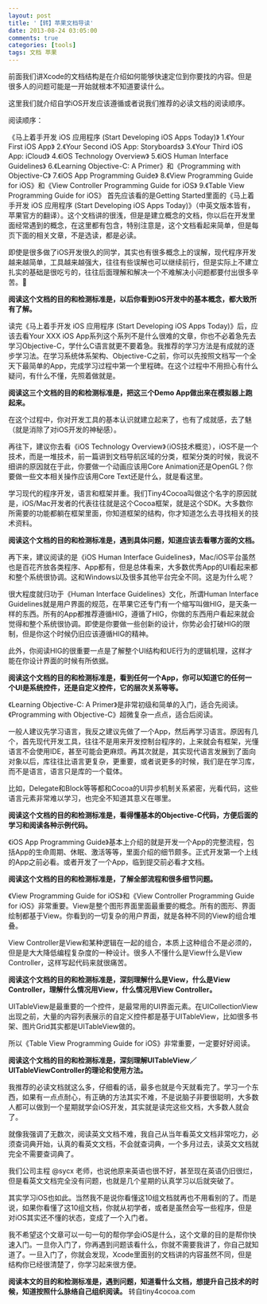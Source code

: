 ```yaml
---
layout: post
title: '【转】苹果文档导读'
date: 2013-08-24 03:05:00
comments: true
categories: [tools]
tags: 文档 苹果
---
```

前面我们讲Xcode的文档结构是在介绍如何能够快速定位到你要找的内容。但是很多人的问题可能是一开始就根本不知道要读什么。

这里我们就介绍自学iOS开发应该遵循或者说我们推荐的必读文档的阅读顺序。

阅读顺序：

《马上着手开发 iOS 应用程序 (Start Developing iOS Apps Today)》
1.《Your First iOS App》
2.《Your Second iOS App: Storyboards》
3.《Your Third iOS App: iCloud》
4.《iOS Technology Overview》
5.《iOS Human Interface Guidelines》
6.《Learning Objective-C: A Primer》和《Programming with Objective-C》
7.《iOS App Programming Guide》
8.《View Programming Guide for iOS》和《View Controller Programming Guide for iOS》
9.《Table View Programming Guide for iOS》
首先应该看的是Getting Started里面的《马上着手开发 iOS 应用程序 (Start Developing iOS Apps Today)》（中英文版本皆有，苹果官方的翻译）。这个文档讲的很浅，但是是建立概念的文档，你以后在开发里面经常遇到的概念，在这里都有包含，特别注意是，这个文档看起来简单，但是每页下面的相关文章，不是选读，都是必读。

即使是很多做了iOS开发很久的同学，其实也有很多概念上的误解，现代程序开发越来越简单，工具越来越强大，往往有些误解也可以继续前行，但是实际上不建立扎实的基础是很吃亏的，往往后面理解和解决一个不难解决小问题都要付出很多辛苦。

**阅读这个文档的目的和检测标准是，以后你看到iOS开发中的基本概念，都大致所有了解。**

读完《马上着手开发 iOS 应用程序 (Start Developing iOS Apps Today)》后，应该去看Your XXX iOS App系列这个系列不是什么很难的文章，你也不必着急先去学习Objective-C，学什么C语言就更不要着急。我推荐的学习方法是有成就的逐步学习法。在学习系统体系架构、Objective-C之前，你可以先按照文档写一个全天下最简单的App，完成学习过程中第一个里程碑。在这个过程中不用担心有什么疑问，有什么不懂，先照着做就是。

**阅读这三个文档的目的和检测标准是，把这三个Demo App做出来在模拟器上跑起来。**

在这个过程中，你对开发工具的基本认识就建立起来了，也有了成就感，去了魅（就是消除了对iOS开发的神秘感）。

再往下，建议你去看《iOS Technology Overview》（iOS技术概览），iOS不是一个技术，而是一堆技术，前一篇讲到文档导航区域的分类，框架分类的时候，我说不细讲的原因就在于此，你要做一个动画应该用Core Animation还是OpenGL？你要做一些文本相关操作应该用Core Text还是什么，就是看这里。

学习现代的程序开发，语言和框架并重。我们Tiny4Cocoa叫做这个名字的原因就是，iOS/Mac开发者的代表往往就是这个Cocoa框架，就是这个SDK。大多数你所需要的功能都躺在框架里面，你知道框架的结构，你才知道怎么去寻找相关的技术资料。

<!--more-->

**阅读这个文档的目的和检测标准是，遇到具体问题，知道应该去看哪方面的文档。**

再下来，建议阅读的是《iOS Human Interface Guidelines》，Mac/iOS平台虽然也是百花齐放各类程序、App都有，但是总体看来，大多数优秀App的UI看起来都和整个系统很协调。这和Windows以及很多其他平台完全不同。这是为什么呢？

很大程度就归功于《Human Interface Guidelines》文化，所谓Human Interface Guidelines就是用户界面的规范，在苹果它还专门有一个缩写叫做HIG，是天条一样的东西。所有的App都推荐遵循HIG，遵循了HIG，你做的东西用户看起来就会觉得和整个系统很协调。即使是你要做一些创新的设计，你势必会打破HIG的限制，但是你这个时候仍旧应该遵循HIG的精神。

此外，你阅读HIG的很重要一点是了解整个UI结构和UE行为的逻辑机理，这样才能在你设计界面的时候有所依据。

**阅读这个文档的目的和检测标准是，看到任何一个App，你可以知道它的任何一个UI是系统控件，还是自定义控件，它的层次关系等等。**

《Learning Objective-C: A Primer》是非常初级和简单的入门，适合先阅读。《Programming with Objective-C》超微复杂一点点，适合后阅读。

一般人建议先学习语言，我反之建议先做了一个App，然后再学习语言。原因有几个，首先现代开发工具，往往不是用来开发控制台程序的，上来就会有框架，光懂语言不会使用IDE，甚至可能会更麻烦。再其次就是，其实现代语言发展到了面向对象以后，库往往比语言更复杂，更重要，或者说更多的时候，我们是在学习库，而不是语言，语言只是库的一个载体。

比如，Delegate和Block等等都和Cocoa的UI异步机制关系紧密，光看代码，这些语言元素非常难以学习，也完全不知道其意义在哪里。

**阅读这个文档的目的和检测标准是，看得懂基本的Objective-C代码，方便后面的学习和阅读各种示例代码。**

《iOS App Programming Guide》基本上介绍的就是开发一个App的完整流程，包括App的生命周期、休眠、激活等等，里面介绍的细节颇多。正式开发第一个上线的App之前必看。或者开发了一个App，临到提交前必看才文档。

**阅读这个文档的目的和检测标准是，了解全部流程和很多细节问题。**

《View Programming Guide for iOS》和《View Controller Programming Guide for iOS》非常重要。View是整个图形界面里面最重要的概念。所有的图形、界面绘制都基于View。你看到的一切复杂的用户界面，就是各种不同的View的组合堆叠。

View Controller是View和某种逻辑在一起的组合，本质上这种组合不是必须的，但是是大大降低编程复杂度的一种设计。很多人不懂什么是View什么是View Controller，这样写起代码来就很痛苦。

**阅读这个文档的目的和检测标准是，深刻理解什么是View，什么是View Controller，理解什么情况用View，什么情况用View Controller。**

UITableView是最重要的一个控件，是最常用的UI界面元素。在UICollectionView出现之前，大量的内容列表展示的自定义控件都是基于UITableView，比如很多书架、图片Grid其实都是UITableView做的。

所以《Table View Programming Guide for iOS》非常重要，一定要好好阅读。

**阅读这个文档的目的和检测标准是，深刻理解UITableView／UITableViewController的理论和使用方法。**

我推荐的必读文档就这么多，仔细看的话，最多也就是今天就看完了。学习一个东西，如果有一点点耐心，有正确的方法其实不难，不是说脑子非要很聪明，大多数人都可以做到一个星期就学会iOS开发，其实就是读完这些文档，大多数人就会了。

就像我强调了无数次，阅读英文文档不难，我自己从当年看英文文档非常吃力，必须查词典开始，认真的看英文文档，不会就查词典，一个多月过去，读英文文档就完全不需要查词典了。

我们公司主程 @sycx 老师，也说他原来英语也很不好，甚至现在英语仍旧很烂，但是看英文文档完全没有问题，也就是几个星期的认真学习以后就突破了。

其实学习iOS也如此。当然我不是说你看懂这10组文档就再也不用看别的了。而是说，如果你看懂了这10组文档，你就从初学者，或者是虽然会写一些程序，但是对iOS其实还不懂的状态，变成了一个入门者。

我不希望这个文章可以一句一句的帮你学会iOS是什么，这个文章的目的是帮你快速入门。一旦你入门了，你再遇到问题该看什么，你就不需要我讲了，你自己就知道了。一旦入门了，你就会发现，Xcode里面别的文档讲的内容虽然不同，但是结构你已经很清楚了，你学习起来很方便。

**阅读本文的目的和检测标准是，遇到问题，知道看什么文档，想提升自己技术的时候，知道按照什么脉络自己组织阅读。**
转自tiny4cocoa.com